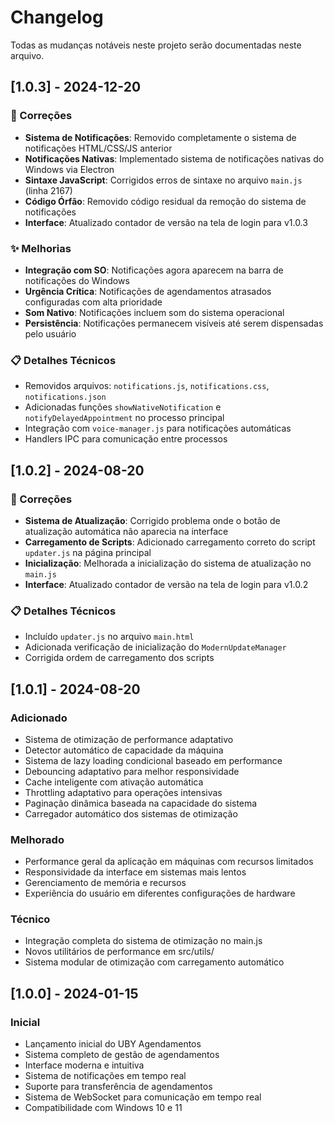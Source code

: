 # Changelog

Todas as mudanças notáveis neste projeto serão documentadas neste arquivo.

## [1.0.3] - 2024-12-20

### 🔧 Correções
- **Sistema de Notificações**: Removido completamente o sistema de notificações HTML/CSS/JS anterior
- **Notificações Nativas**: Implementado sistema de notificações nativas do Windows via Electron
- **Sintaxe JavaScript**: Corrigidos erros de sintaxe no arquivo `main.js` (linha 2167)
- **Código Órfão**: Removido código residual da remoção do sistema de notificações
- **Interface**: Atualizado contador de versão na tela de login para v1.0.3

### ✨ Melhorias
- **Integração com SO**: Notificações agora aparecem na barra de notificações do Windows
- **Urgência Crítica**: Notificações de agendamentos atrasados configuradas com alta prioridade
- **Som Nativo**: Notificações incluem som do sistema operacional
- **Persistência**: Notificações permanecem visíveis até serem dispensadas pelo usuário

### 📋 Detalhes Técnicos
- Removidos arquivos: `notifications.js`, `notifications.css`, `notifications.json`
- Adicionadas funções `showNativeNotification` e `notifyDelayedAppointment` no processo principal
- Integração com `voice-manager.js` para notificações automáticas
- Handlers IPC para comunicação entre processos

## [1.0.2] - 2024-08-20

### 🔧 Correções
- **Sistema de Atualização**: Corrigido problema onde o botão de atualização automática não aparecia na interface
- **Carregamento de Scripts**: Adicionado carregamento correto do script `updater.js` na página principal
- **Inicialização**: Melhorada a inicialização do sistema de atualização no `main.js`
- **Interface**: Atualizado contador de versão na tela de login para v1.0.2

### 📋 Detalhes Técnicos
- Incluído `updater.js` no arquivo `main.html`
- Adicionada verificação de inicialização do `ModernUpdateManager`
- Corrigida ordem de carregamento dos scripts

## [1.0.1] - 2024-08-20

### Adicionado
- Sistema de otimização de performance adaptativo
- Detector automático de capacidade da máquina
- Sistema de lazy loading condicional baseado em performance
- Debouncing adaptativo para melhor responsividade
- Cache inteligente com ativação automática
- Throttling adaptativo para operações intensivas
- Paginação dinâmica baseada na capacidade do sistema
- Carregador automático dos sistemas de otimização

### Melhorado
- Performance geral da aplicação em máquinas com recursos limitados
- Responsividade da interface em sistemas mais lentos
- Gerenciamento de memória e recursos
- Experiência do usuário em diferentes configurações de hardware

### Técnico
- Integração completa do sistema de otimização no main.js
- Novos utilitários de performance em src/utils/
- Sistema modular de otimização com carregamento automático

## [1.0.0] - 2024-01-15

### Inicial
- Lançamento inicial do UBY Agendamentos
- Sistema completo de gestão de agendamentos
- Interface moderna e intuitiva
- Sistema de notificações em tempo real
- Suporte para transferência de agendamentos
- Sistema de WebSocket para comunicação em tempo real
- Compatibilidade com Windows 10 e 11